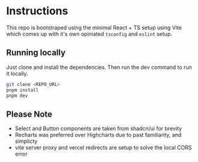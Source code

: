 # Instructions

This repo is bootstraped using the minimal React + TS setup using Vite which
comes up with it's own opiniated `tsconfig` and `eslint` setup.

## Running locally

Just clone and install the dependencies. Then run the dev command to run it
locally.

```sh
git clone <REPO_URL>
pnpm install
pnpm dev
```

## Please Note

- Select and Button components are taken from shadcn/ui for brevity
- Recharts was preferred over Highcharts due to past familiarity, and simplicty
- vite server proxy and vercel redirects are setup to solve the local CORS error

